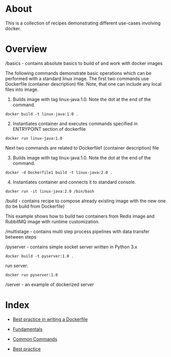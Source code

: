 
About 
=======

This is a collection of recipes demonstrating different use-cases involving docker.
  

Overview
==========

/basics - contains absolute basics to build of and work with docker images

The following commands demonstrate basic operations which can be performed with a standard linux image.
The first two commands use Dockerfile (container description) file. Note, that one can include any local files into image.

1) Builds image with tag linux-java:1.0. Note the dot at the end of the command.
```
docker build -t linux-java:1.0 .
```

2) Instantiates container and executes commands specified in ENTRYPOINT section of dockerfile 
```
docker run linux-java:1.0
```

Next two commands are related to Dockerfile1 (container description) file

3) Builds image with tag linux-java:1.0. Note the dot at the end of the command.
```
docker -d Dockerfile1 build -t linux-java:2.0 .
```

4) Instantiates container and connects it to standard console.
```
docker run -it linux-java:2.0 /bin/bash
```

/build - contains recipe to compose already existing image with the new one (to be build from Dockerfile)

This example shows how to build two containers from Redis image and RubbitMQ image with runtime customization.


/multistage - contains multi step process pipelines with data transfer between steps

/pyserver - contains simple socket server written in Python 3.x

```
docker build -t pyserver:1.0 .
```

run server:

```
docker run pyserver:1.0
```

/server - an example of dockerized server

Index
======

* [Best practice in writing a Dockerfile](https://docs.docker.com/articles/dockerfile_best-practices/)

* [Fundamentals](./fundamentals.md)

* [Common Commands](./commands.md)

* [Best practice](./best_practice.md)


